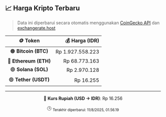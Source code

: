 

<!-- HARGA_KRIPTO -->
## 📈 Harga Kripto Terbaru

> Data ini diperbarui secara otomatis menggunakan [CoinGecko API](https://www.coingecko.com/) dan [exchangerate.host](https://exchangerate.host/)

<div align="center">

| 🪙 Token | 💰 Harga (IDR) |
|:------:|---------------:|
| 🟠 **Bitcoin (BTC)**   | Rp 1.927.558.223 |
| 🔵 **Ethereum (ETH)**  | Rp 68.773.163 |
| 🟣 **Solana (SOL)**    | Rp 2.970.128 |
| 🟢 **Tether (USDT)**   | Rp 16.255 |

---

💱 **Kurs Rupiah (USD → IDR)**: Rp 16.256

🕒 <sub>Terakhir diperbarui: 11/8/2025, 01.56.19</sub>

</div>
<!-- /HARGA_KRIPTO -->